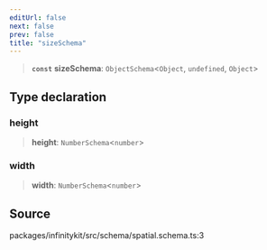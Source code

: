 ```yaml
---
editUrl: false
next: false
prev: false
title: "sizeSchema"
---
```


> **`const`** **sizeSchema**: `ObjectSchema`\<`Object`, `undefined`, `Object`\>

## Type declaration

### height

> **height**: `NumberSchema`\<`number`\>

### width

> **width**: `NumberSchema`\<`number`\>

## Source

packages/infinitykit/src/schema/spatial.schema.ts:3

